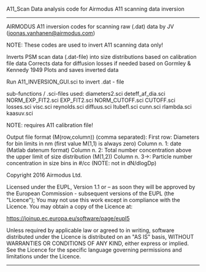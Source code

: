 A11_Scan
Data analysis code for Airmodus A11 scanning data inversion

------------------------------------------------------------------------------
AIRMODUS A11 inversion codes for scanning raw (.dat) data 
by JV (joonas.vanhanen@airmodus.com)

NOTE: These codes are used to invert A11 scanning data only!

Inverts PSM scan data (.dat-file) into size distributions based on calibration file data
Corrects data for diffusion losses if needed based on Gormley & Kennedy 1949
Plots and saves inverted data

Run A11_INVERSION_GUI.sci to invert .dat - file

sub-functions / .sci-files used:
diameters2.sci
deteff_af_dia.sci
NORM_EXP_FIT2.sci
EXP_FIT2.sci
NORM_CUTOFF.sci
CUTOFF.sci
losses.sci
visc.sci
reynolds.sci
diffuus.sci
ltubefl.sci
cunn.sci
rlambda.sci
kaasuv.sci

NOTE: requires A11 calibration file!

Output file format (M(row,column)) (comma separated):
First row: Diameters for bin limits in nm (first value M(1,1) is always zero)
Column n. 1: date (Matlab datenum format)
Column n. 2: Total number concentration above the upper limit of size distribution (M(1,2))
Column n. 3->: Particle number concentration in size bins in #/cc (NOTE:
not in dN/dlogDp)

Copyright 2016 Airmodus Ltd.

Licensed under the EUPL, Version 1.1 or – as soon they 
will be approved by the European Commission - subsequent
versions of the EUPL (the "Licence");
You may not use this work except in compliance with the
Licence.
You may obtain a copy of the Licence at:

https://joinup.ec.europa.eu/software/page/eupl5

Unless required by applicable law or agreed to in 
writing, software distributed under the Licence is
distributed on an "AS IS" basis,
WITHOUT WARRANTIES OR CONDITIONS OF ANY KIND, either
express or implied.
See the Licence for the specific language governing
permissions and limitations under the Licence.

------------------------------------------------------------------------------
